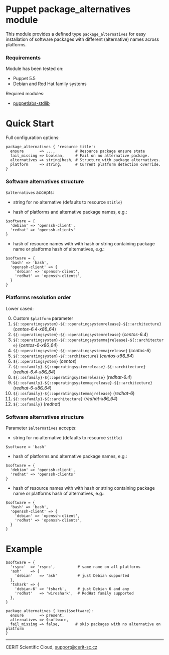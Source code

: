 # Puppet package\_alternatives module

This module provides a defined type `package_alternatives` for easy
installation of software packages with different (alternative)
names across platforms.

### Requirements

Module has been tested on:

* Puppet 5.5
* Debian and Red Hat family systems

Required modules:

* [puppetlabs-stdlib](https://github.com/puppetlabs/puppetlabs-stdlib)

# Quick Start

Full configuration options:

```
package_alternatives { 'resource title':
  ensure       => ...,         # Resource package ensure state
  fail_missing => boolean,     # Fail on no alternative package.
  alternatives => string|hash, # Structure with package alternatives.
  platform     => string,      # Current platform detection override.
}
```

### Software alternatives structure

`$alternatives` accepts:

* string for no alternative (defaults to resource `$title`)

* hash of platforms and alternative package names, e.g.:

```puppet
$software = {
  'debian' => 'openssh-client',
  'redhat' => 'openssh-clients'
}
```

* hash of resource names with with hash or string containing
  package name or platforms hash of alternatives, e.g.:

```puppet
$software = {
  'bash' => 'bash',
  'openssh-client' => {
    'debian' => 'openssh-client',
    'redhat' => 'openssh-clients',
  }
}
```


### Platforms resolution order

Lower cased:

0. Custom `$platform` parameter
1. `${::operatingsystem}-${::operatingsystemrelease}-${::architecture}` (*centos-6.4-x86_64*)
2. `${::operatingsystem}-${::operatingsystemrelease}` (*centos-6.4*)
3. `${::operatingsystem}-${::operatingsystemmajrelease}-${::architecture}` (*centos-6-x86_64*)
4. `${::operatingsystem}-${::operatingsystemmajrelease}` (*centos-6*)
5. `${::operatingsystem}-${::architecture}` (*centos-x86_64*)
6. `${::operatingsystem}` (*centos*)
7. `${::osfamily}-${::operatingsystemrelease}-${::architecture}` (*redhat-6.4-x86_64*)
8. `${::osfamily}-${::operatingsystemrelease}` (*redhat-6.4*)
9. `${::osfamily}-${::operatingsystemmajrelease}-${::architecture}` (*redhat-6-x86_64*)
10. `${::osfamily}-${::operatingsystemmajrelease}` (*redhat-6*)
11. `${::osfamily}-${::architecture}` (*redhat-x86_64*)
12. `${::osfamily}` (*redhat*)

### Software alternatives structure

Parameter `$alternatives` accepts:

* string for no alternative (defaults to resource `$title`)

```puppet
$software = 'bash'
```

* hash of platforms and alternative package names, e.g.:

```puppet
$software = {
  'debian' => 'openssh-client',
  'redhat' => 'openssh-clients'
}
```

* hash of resource names with with hash or string containing
  package name or platforms hash of alternatives, e.g.:


```puppet
$software = {
  'bash' => 'bash',
  'openssh-client' => {
    'debian' => 'openssh-client',
    'redhat' => 'openssh-clients',
  }
}
```

# Example

```puppet
$software = {
  'rsync'  => 'rsync',          # same name on all platforms
  'ash'    => {
    'debian'   => 'ash'         # just Debian supported
  },
  'tshark' => {
    'debian-6' => 'tshark',     # just Debian 6 and any
    'redhat'   => 'wireshark',  # RedHat family supported
  },
}

package_alternatives { keys($software):
  ensure       => present,
  alternatives => $software,
  fail_missing => false,       # skip packages with no alternative on platform
}
```

***

CERIT Scientific Cloud, <support@cerit-sc.cz>
